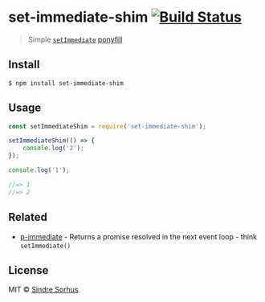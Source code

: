# set-immediate-shim [![Build Status](https://travis-ci.org/sindresorhus/set-immediate-shim.svg?branch=master)](https://travis-ci.org/sindresorhus/set-immediate-shim)

> Simple [`setImmediate`](https://developer.mozilla.org/en-US/docs/Web/API/Window/setImmediate) [ponyfill](https://ponyfill.com)


## Install

```
$ npm install set-immediate-shim
```


## Usage

```js
const setImmediateShim = require('set-immediate-shim');

setImmediateShim(() => {
	console.log('2');
});

console.log('1');

//=> 1
//=> 2
```


## Related

- [p-immediate](https://github.com/sindresorhus/p-immediate) - Returns a promise resolved in the next event loop - think `setImmediate()`


## License

MIT © [Sindre Sorhus](https://sindresorhus.com)
